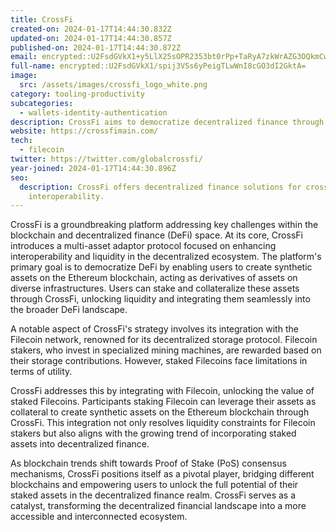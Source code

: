 ```yaml
---
title: CrossFi
created-on: 2024-01-17T14:44:30.832Z
updated-on: 2024-01-17T14:44:30.857Z
published-on: 2024-01-17T14:44:30.872Z
email: encrypted::U2FsdGVkX1+y5LlX25sOPR2353bt0rPp+TaRyA7zkWrAZG3OQkmCwRRnYmmGoLYU
full-name: encrypted::U2FsdGVkX1/spij3VSs6yPeigTLwWnI8cGO3dI2GktA=
image:
  src: /assets/images/crossfi_logo_white.png
category: tooling-productivity
subcategories:
  - wallets-identity-authentication
description: CrossFi aims to democratize decentralized finance through the CrossFi platform.
website: https://crossfimain.com/
tech:
  - filecoin
twitter: https://twitter.com/globalcrossfi/
year-joined: 2024-01-17T14:44:30.896Z
seo:
  description: CrossFi offers decentralized finance solutions for cross-chain
    interoperability.
---
```


CrossFi is a groundbreaking platform addressing key challenges within the blockchain and decentralized finance (DeFi) space. At its core, CrossFi introduces a multi-asset adaptor protocol focused on enhancing interoperability and liquidity in the decentralized ecosystem. The platform's primary goal is to democratize DeFi by enabling users to create synthetic assets on the Ethereum blockchain, acting as derivatives of assets on diverse infrastructures. Users can stake and collateralize these assets through CrossFi, unlocking liquidity and integrating them seamlessly into the broader DeFi landscape.

A notable aspect of CrossFi's strategy involves its integration with the Filecoin network, renowned for its decentralized storage protocol. Filecoin stakers, who invest in specialized mining machines, are rewarded based on their storage contributions. However, staked Filecoins face limitations in terms of utility.

CrossFi addresses this by integrating with Filecoin, unlocking the value of staked Filecoins. Participants staking Filecoin can leverage their assets as collateral to create synthetic assets on the Ethereum blockchain through CrossFi. This integration not only resolves liquidity constraints for Filecoin stakers but also aligns with the growing trend of incorporating staked assets into decentralized finance.

As blockchain trends shift towards Proof of Stake (PoS) consensus mechanisms, CrossFi positions itself as a pivotal player, bridging different blockchains and empowering users to unlock the full potential of their staked assets in the decentralized finance realm. CrossFi serves as a catalyst, transforming the decentralized financial landscape into a more accessible and interconnected ecosystem.

